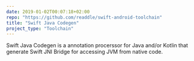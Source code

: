 ```yaml
---
date: 2019-01-02T00:07:18+02:00
repo: "https://github.com/readdle/swift-android-toolchain"
title: "Swift Java Сodegen"
project_type: "Toolchain"
---
```

Swift Java Codegen is a annotation procerssor for Java and/or Kotlin that generate Swift JNI Bridge for accessing JVM from native code.